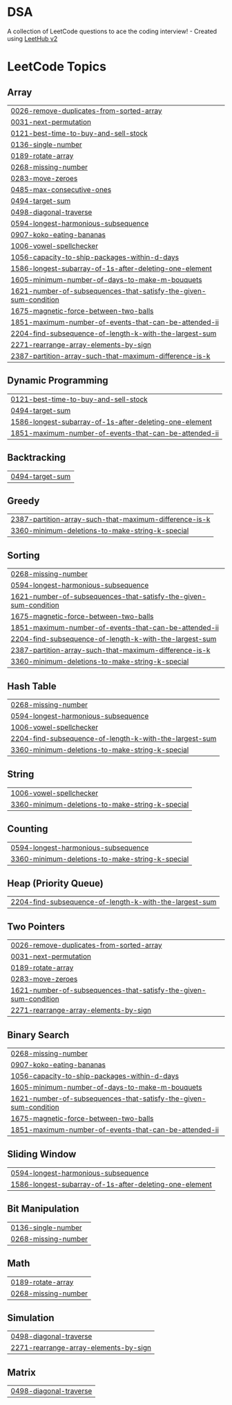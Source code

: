 # DSA
A collection of LeetCode questions to ace the coding interview! - Created using [LeetHub v2](https://github.com/arunbhardwaj/LeetHub-2.0)

<!---LeetCode Topics Start-->
# LeetCode Topics
## Array
|  |
| ------- |
| [0026-remove-duplicates-from-sorted-array](https://github.com/gauravmundhada/DSA/tree/master/0026-remove-duplicates-from-sorted-array) |
| [0031-next-permutation](https://github.com/gauravmundhada/DSA/tree/master/0031-next-permutation) |
| [0121-best-time-to-buy-and-sell-stock](https://github.com/gauravmundhada/DSA/tree/master/0121-best-time-to-buy-and-sell-stock) |
| [0136-single-number](https://github.com/gauravmundhada/DSA/tree/master/0136-single-number) |
| [0189-rotate-array](https://github.com/gauravmundhada/DSA/tree/master/0189-rotate-array) |
| [0268-missing-number](https://github.com/gauravmundhada/DSA/tree/master/0268-missing-number) |
| [0283-move-zeroes](https://github.com/gauravmundhada/DSA/tree/master/0283-move-zeroes) |
| [0485-max-consecutive-ones](https://github.com/gauravmundhada/DSA/tree/master/0485-max-consecutive-ones) |
| [0494-target-sum](https://github.com/gauravmundhada/DSA/tree/master/0494-target-sum) |
| [0498-diagonal-traverse](https://github.com/gauravmundhada/DSA/tree/master/0498-diagonal-traverse) |
| [0594-longest-harmonious-subsequence](https://github.com/gauravmundhada/DSA/tree/master/0594-longest-harmonious-subsequence) |
| [0907-koko-eating-bananas](https://github.com/gauravmundhada/DSA/tree/master/0907-koko-eating-bananas) |
| [1006-vowel-spellchecker](https://github.com/gauravmundhada/DSA/tree/master/1006-vowel-spellchecker) |
| [1056-capacity-to-ship-packages-within-d-days](https://github.com/gauravmundhada/DSA/tree/master/1056-capacity-to-ship-packages-within-d-days) |
| [1586-longest-subarray-of-1s-after-deleting-one-element](https://github.com/gauravmundhada/DSA/tree/master/1586-longest-subarray-of-1s-after-deleting-one-element) |
| [1605-minimum-number-of-days-to-make-m-bouquets](https://github.com/gauravmundhada/DSA/tree/master/1605-minimum-number-of-days-to-make-m-bouquets) |
| [1621-number-of-subsequences-that-satisfy-the-given-sum-condition](https://github.com/gauravmundhada/DSA/tree/master/1621-number-of-subsequences-that-satisfy-the-given-sum-condition) |
| [1675-magnetic-force-between-two-balls](https://github.com/gauravmundhada/DSA/tree/master/1675-magnetic-force-between-two-balls) |
| [1851-maximum-number-of-events-that-can-be-attended-ii](https://github.com/gauravmundhada/DSA/tree/master/1851-maximum-number-of-events-that-can-be-attended-ii) |
| [2204-find-subsequence-of-length-k-with-the-largest-sum](https://github.com/gauravmundhada/DSA/tree/master/2204-find-subsequence-of-length-k-with-the-largest-sum) |
| [2271-rearrange-array-elements-by-sign](https://github.com/gauravmundhada/DSA/tree/master/2271-rearrange-array-elements-by-sign) |
| [2387-partition-array-such-that-maximum-difference-is-k](https://github.com/gauravmundhada/DSA/tree/master/2387-partition-array-such-that-maximum-difference-is-k) |
## Dynamic Programming
|  |
| ------- |
| [0121-best-time-to-buy-and-sell-stock](https://github.com/gauravmundhada/DSA/tree/master/0121-best-time-to-buy-and-sell-stock) |
| [0494-target-sum](https://github.com/gauravmundhada/DSA/tree/master/0494-target-sum) |
| [1586-longest-subarray-of-1s-after-deleting-one-element](https://github.com/gauravmundhada/DSA/tree/master/1586-longest-subarray-of-1s-after-deleting-one-element) |
| [1851-maximum-number-of-events-that-can-be-attended-ii](https://github.com/gauravmundhada/DSA/tree/master/1851-maximum-number-of-events-that-can-be-attended-ii) |
## Backtracking
|  |
| ------- |
| [0494-target-sum](https://github.com/gauravmundhada/DSA/tree/master/0494-target-sum) |
## Greedy
|  |
| ------- |
| [2387-partition-array-such-that-maximum-difference-is-k](https://github.com/gauravmundhada/DSA/tree/master/2387-partition-array-such-that-maximum-difference-is-k) |
| [3360-minimum-deletions-to-make-string-k-special](https://github.com/gauravmundhada/DSA/tree/master/3360-minimum-deletions-to-make-string-k-special) |
## Sorting
|  |
| ------- |
| [0268-missing-number](https://github.com/gauravmundhada/DSA/tree/master/0268-missing-number) |
| [0594-longest-harmonious-subsequence](https://github.com/gauravmundhada/DSA/tree/master/0594-longest-harmonious-subsequence) |
| [1621-number-of-subsequences-that-satisfy-the-given-sum-condition](https://github.com/gauravmundhada/DSA/tree/master/1621-number-of-subsequences-that-satisfy-the-given-sum-condition) |
| [1675-magnetic-force-between-two-balls](https://github.com/gauravmundhada/DSA/tree/master/1675-magnetic-force-between-two-balls) |
| [1851-maximum-number-of-events-that-can-be-attended-ii](https://github.com/gauravmundhada/DSA/tree/master/1851-maximum-number-of-events-that-can-be-attended-ii) |
| [2204-find-subsequence-of-length-k-with-the-largest-sum](https://github.com/gauravmundhada/DSA/tree/master/2204-find-subsequence-of-length-k-with-the-largest-sum) |
| [2387-partition-array-such-that-maximum-difference-is-k](https://github.com/gauravmundhada/DSA/tree/master/2387-partition-array-such-that-maximum-difference-is-k) |
| [3360-minimum-deletions-to-make-string-k-special](https://github.com/gauravmundhada/DSA/tree/master/3360-minimum-deletions-to-make-string-k-special) |
## Hash Table
|  |
| ------- |
| [0268-missing-number](https://github.com/gauravmundhada/DSA/tree/master/0268-missing-number) |
| [0594-longest-harmonious-subsequence](https://github.com/gauravmundhada/DSA/tree/master/0594-longest-harmonious-subsequence) |
| [1006-vowel-spellchecker](https://github.com/gauravmundhada/DSA/tree/master/1006-vowel-spellchecker) |
| [2204-find-subsequence-of-length-k-with-the-largest-sum](https://github.com/gauravmundhada/DSA/tree/master/2204-find-subsequence-of-length-k-with-the-largest-sum) |
| [3360-minimum-deletions-to-make-string-k-special](https://github.com/gauravmundhada/DSA/tree/master/3360-minimum-deletions-to-make-string-k-special) |
## String
|  |
| ------- |
| [1006-vowel-spellchecker](https://github.com/gauravmundhada/DSA/tree/master/1006-vowel-spellchecker) |
| [3360-minimum-deletions-to-make-string-k-special](https://github.com/gauravmundhada/DSA/tree/master/3360-minimum-deletions-to-make-string-k-special) |
## Counting
|  |
| ------- |
| [0594-longest-harmonious-subsequence](https://github.com/gauravmundhada/DSA/tree/master/0594-longest-harmonious-subsequence) |
| [3360-minimum-deletions-to-make-string-k-special](https://github.com/gauravmundhada/DSA/tree/master/3360-minimum-deletions-to-make-string-k-special) |
## Heap (Priority Queue)
|  |
| ------- |
| [2204-find-subsequence-of-length-k-with-the-largest-sum](https://github.com/gauravmundhada/DSA/tree/master/2204-find-subsequence-of-length-k-with-the-largest-sum) |
## Two Pointers
|  |
| ------- |
| [0026-remove-duplicates-from-sorted-array](https://github.com/gauravmundhada/DSA/tree/master/0026-remove-duplicates-from-sorted-array) |
| [0031-next-permutation](https://github.com/gauravmundhada/DSA/tree/master/0031-next-permutation) |
| [0189-rotate-array](https://github.com/gauravmundhada/DSA/tree/master/0189-rotate-array) |
| [0283-move-zeroes](https://github.com/gauravmundhada/DSA/tree/master/0283-move-zeroes) |
| [1621-number-of-subsequences-that-satisfy-the-given-sum-condition](https://github.com/gauravmundhada/DSA/tree/master/1621-number-of-subsequences-that-satisfy-the-given-sum-condition) |
| [2271-rearrange-array-elements-by-sign](https://github.com/gauravmundhada/DSA/tree/master/2271-rearrange-array-elements-by-sign) |
## Binary Search
|  |
| ------- |
| [0268-missing-number](https://github.com/gauravmundhada/DSA/tree/master/0268-missing-number) |
| [0907-koko-eating-bananas](https://github.com/gauravmundhada/DSA/tree/master/0907-koko-eating-bananas) |
| [1056-capacity-to-ship-packages-within-d-days](https://github.com/gauravmundhada/DSA/tree/master/1056-capacity-to-ship-packages-within-d-days) |
| [1605-minimum-number-of-days-to-make-m-bouquets](https://github.com/gauravmundhada/DSA/tree/master/1605-minimum-number-of-days-to-make-m-bouquets) |
| [1621-number-of-subsequences-that-satisfy-the-given-sum-condition](https://github.com/gauravmundhada/DSA/tree/master/1621-number-of-subsequences-that-satisfy-the-given-sum-condition) |
| [1675-magnetic-force-between-two-balls](https://github.com/gauravmundhada/DSA/tree/master/1675-magnetic-force-between-two-balls) |
| [1851-maximum-number-of-events-that-can-be-attended-ii](https://github.com/gauravmundhada/DSA/tree/master/1851-maximum-number-of-events-that-can-be-attended-ii) |
## Sliding Window
|  |
| ------- |
| [0594-longest-harmonious-subsequence](https://github.com/gauravmundhada/DSA/tree/master/0594-longest-harmonious-subsequence) |
| [1586-longest-subarray-of-1s-after-deleting-one-element](https://github.com/gauravmundhada/DSA/tree/master/1586-longest-subarray-of-1s-after-deleting-one-element) |
## Bit Manipulation
|  |
| ------- |
| [0136-single-number](https://github.com/gauravmundhada/DSA/tree/master/0136-single-number) |
| [0268-missing-number](https://github.com/gauravmundhada/DSA/tree/master/0268-missing-number) |
## Math
|  |
| ------- |
| [0189-rotate-array](https://github.com/gauravmundhada/DSA/tree/master/0189-rotate-array) |
| [0268-missing-number](https://github.com/gauravmundhada/DSA/tree/master/0268-missing-number) |
## Simulation
|  |
| ------- |
| [0498-diagonal-traverse](https://github.com/gauravmundhada/DSA/tree/master/0498-diagonal-traverse) |
| [2271-rearrange-array-elements-by-sign](https://github.com/gauravmundhada/DSA/tree/master/2271-rearrange-array-elements-by-sign) |
## Matrix
|  |
| ------- |
| [0498-diagonal-traverse](https://github.com/gauravmundhada/DSA/tree/master/0498-diagonal-traverse) |
<!---LeetCode Topics End-->